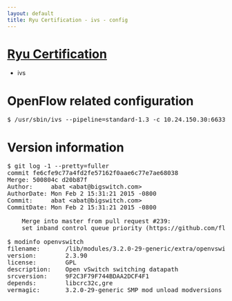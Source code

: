 ```yaml
---
layout: default
title: Ryu Certification - ivs - config
---
```

# [Ryu Certification](http://osrg.github.io/ryu/certification.html)
* ivs

# OpenFlow related configuration
<pre>
$ /usr/sbin/ivs --pipeline=standard-1.3 -c 10.24.150.30:6633 --dpid 0000000000000001 -i eth21 -i eth22 -i eth23
</pre>

# Version information
<pre>
$ git log -1 --pretty=fuller
commit fe6cfe9c77a4fd2fe57162f0aae6c77e7ae68038
Merge: 500804c d20b87f
Author:     abat &lt;abat@bigswitch.com&gt;
AuthorDate: Mon Feb 2 15:31:21 2015 -0800
Commit:     abat &lt;abat@bigswitch.com&gt;
CommitDate: Mon Feb 2 15:31:21 2015 -0800

    Merge into master from pull request #239:
    set inband control queue priority (https://github.com/floodlight/ivs/pull/239)

$ modinfo openvswitch
filename:       /lib/modules/3.2.0-29-generic/extra/openvswitch.ko
version:        2.3.90
license:        GPL
description:    Open vSwitch switching datapath
srcversion:     9F2C3F79F744BDAA2DCF4F1
depends:        libcrc32c,gre
vermagic:       3.2.0-29-generic SMP mod_unload modversions 
</pre>
